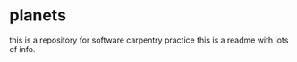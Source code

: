 # planets
this is a repository for software carpentry practice 
this is a readme with lots of info.
